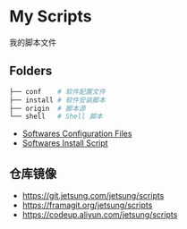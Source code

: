 # My Scripts

我的脚本文件

## Folders

```bash
├── conf    # 软件配置文件
├── install # 软件安装脚本
├── origin  # 脚本源
└── shell   # Shell 脚本
```

- [Softwares Configuration Files](conf)
- [Softwares Install Script](install)

## 仓库镜像

- https://git.jetsung.com/jetsung/scripts
- https://framagit.org/jetsung/scripts
- https://codeup.aliyun.com/jetsung/scripts
